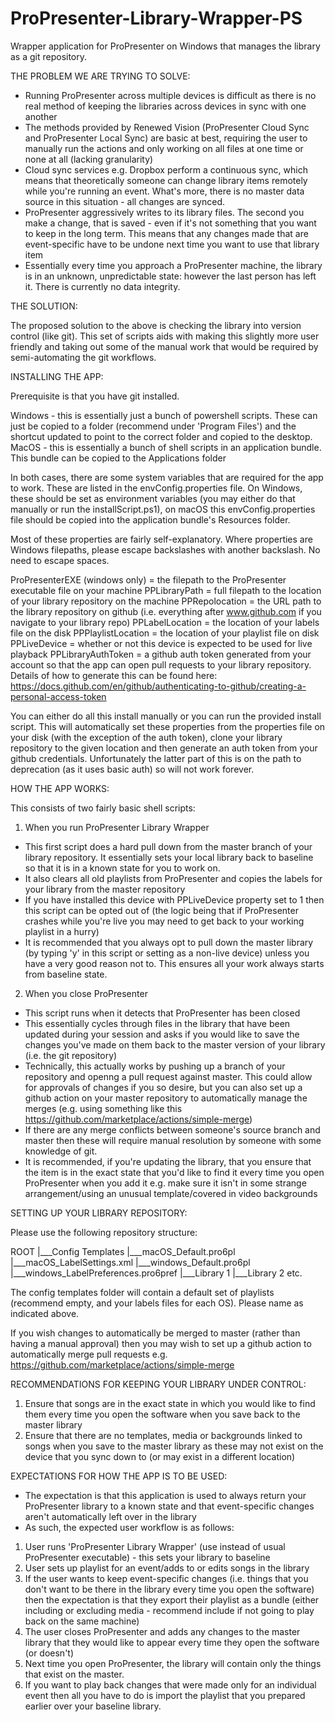 # ProPresenter-Library-Wrapper-PS
Wrapper application for ProPresenter on Windows that manages the library as a git repository.

THE PROBLEM WE ARE TRYING TO SOLVE:

- Running ProPresenter across multiple devices is difficult as there is no real method of keeping the libraries across devices in sync with one another
- The methods provided by Renewed Vision (ProPresenter Cloud Sync and ProPresenter Local Sync) are basic at best, requiring the user to manually run the actions and only working on all files at one time or none at all (lacking granularity)
- Cloud sync services e.g. Dropbox perform a continuous sync, which means that theoretically someone can change library items remotely while you're running an event. What's more, there is no master data source in this situation - all changes are synced.
- ProPresenter aggressively writes to its library files. The second you make a change, that is saved - even if it's not something that you want to keep in the long term. This means that any changes made that are event-specific have to be undone next time you want to use that library item
- Essentially every time you approach a ProPresenter machine, the library is in an unknown, unpredictable state: however the last person has left it. There is currently no data integrity.


THE SOLUTION:

The proposed solution to the above is checking the library into version control (like git). This set of scripts aids with making this slightly more user friendly and taking out some of the manual work that would be required by semi-automating the git workflows.


INSTALLING THE APP:

Prerequisite is that you have git installed.

Windows - this is essentially just a bunch of powershell scripts. These can just be copied to a folder (recommend under 'Program Files') and the shortcut updated to point to the correct folder and copied to the desktop.
MacOS - this is essentially a bunch of shell scripts in an application bundle. This bundle can be copied to the Applications folder

In both cases, there are some system variables that are required for the app to work. These are listed in the envConfig.properties file. On Windows, these should be set as environment variables (you may either do that manually or run the installScript.ps1), on macOS this envConfig.properties file should be copied into the application bundle's Resources folder.

Most of these properties are fairly self-explanatory. Where properties are Windows filepaths, please escape backslashes with another backslash. No need to escape spaces.

ProPresenterEXE (windows only) = the filepath to the ProPresenter executable file on your machine
PPLibraryPath = full filepath to the location of your library repository on the machine
PPRepolocation = the URL path to the library repository on github (i.e. everything after www.github.com if you navigate to your library repo)
PPLabelLocation = the location of your labels file on the disk
PPPlaylistLocation = the location of your playlist file on disk
PPLiveDevice = whether or not this device is expected to be used for live playback
PPLibraryAuthToken = a github auth token generated from your account so that the app can open pull requests to your library repository. Details of how to generate this can be found here: https://docs.github.com/en/github/authenticating-to-github/creating-a-personal-access-token

You can either do all this install manually or you can run the provided install script. This will automatically set these properties from the properties file on your disk (with the exception of the auth token), clone your library repository to the given location and then generate an auth token from your github credentials. Unfortunately the latter part of this is on the path to deprecation (as it uses basic auth) so will not work forever.


HOW THE APP WORKS:

This consists of two fairly basic shell scripts:

1) When you run ProPresenter Library Wrapper

- This first script does a hard pull down from the master branch of your library repository. It essentially sets your local library back to baseline so that it is in a known state for you to work on.
- It also clears all old playlists from ProPresenter and copies the labels for your library from the master repository
- If you have installed this device with PPLiveDevice property set to 1 then this script can be opted out of (the logic being that if ProPresenter crashes while you're live you may need to get back to your working playlist in a hurry)
- It is recommended that you always opt to pull down the master library (by typing 'y' in this script or setting as a non-live device) unless you have a very good reason not to. This ensures all your work always starts from baseline state.


2) When you close ProPresenter

- This script runs when it detects that ProPresenter has been closed
- This essentially cycles through files in the library that have been updated during your session and asks if you would like to save the changes you've made on them back to the master version of your library (i.e. the git repository)
- Technically, this actually works by pushing up a branch of your repository and openng a pull request against master. This could allow for approvals of changes if you so desire, but you can also set up a github action on your master repository to automatically manage the merges (e.g. using something like this https://github.com/marketplace/actions/simple-merge)
- If there are any merge conflicts between someone's source branch and master then these will require manual resolution by someone with some knowledge of git.
- It is recommended, if you're updating the library, that you ensure that the item is in the exact state that you'd like to find it every time you open ProPresenter when you add it e.g. make sure it isn't in some strange arrangement/using an unusual template/covered in video backgrounds


SETTING UP YOUR LIBRARY REPOSITORY:

Please use the following repository structure:

ROOT
|___Config Templates
	|___macOS_Default.pro6pl
	|___macOS_LabelSettings.xml
	|___windows_Default.pro6pl
	|___windows_LabelPreferences.pro6pref
|___Library 1
|___Library 2
etc.

The config templates folder will contain a default set of playlists (recommend empty, and your labels files for each OS). Please name as indicated above.

If you wish changes to automatically be merged to master (rather than having a manual approval) then you may wish to set up a github action to automatically merge pull requests e.g. https://github.com/marketplace/actions/simple-merge



RECOMMENDATIONS FOR KEEPING YOUR LIBRARY UNDER CONTROL:

1) Ensure that songs are in the exact state in which you would like to find them every time you open the software when you save back to the master library
2) Ensure that there are no templates, media or backgrounds linked to songs when you save to the master library as these may not exist on the device that you sync down to (or may exist in a different location)



EXPECTATIONS FOR HOW THE APP IS TO BE USED:

- The expectation is that this application is used to always return your ProPresenter library to a known state and that event-specific changes aren't automatically left over in the library
- As such, the expected user workflow is as follows:

1) User runs 'ProPresenter Library Wrapper' (use instead of usual ProPresenter executable) - this sets your library to baseline
2) User sets up playlist for an event/adds to or edits songs in the library
3) If the user wants to keep event-specific changes (i.e. things that you don't want to be there in the library every time you open the software) then the expectation is that they export their playlist as a bundle (either including or excluding media - recommend include if not going to play back on the same machine)
4) The user closes ProPresenter and adds any changes to the master library that they would like to appear every time they open the software (or doesn't)
5) Next time you open ProPresenter, the library will contain only the things that exist on the master.
6) If you want to play back changes that were made only for an individual event then all you have to do is import the playlist that you prepared earlier over your baseline library.